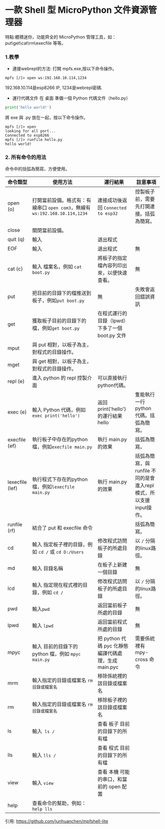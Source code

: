# 一款 Shell 型 MicroPython 文件資源管理器

特點:體積迷你，功能齊全的 MicroPython 管理工具，如：put\get\cat\rm\execfile 等等。

### 1.教學
* 連接webrepl的方法:
打開 mpfs.exe,按以下命令操作。

```
mpfs [/]> open ws:192.168.10.114,1234
```
192.168.10.114是esp8266 IP,
1234是webrepl密碼.

* 運行代碼文件
在 桌面 準備一個 Python 代碼文件（hello.py）

```python 
print('hello world!')
```
將 exe 與 .py 放在一起，按以下命令操作。
```
mpfs [/]> open
looking for all port...
Connected to esp8266
mpfs [/]> runfile hello.py
hello world!
```

### 2. 所有命令的用法

命令中的括弧為簡寫，方便使用。

| 命令類型     | 使用方法                                                     | 運行結果                                             | 註意事項                                                     |
| ------------ | ------------------------------------------------------------ | ---------------------------------------------------- | ------------------------------------------------------------ |
| open (o)      | 打開當前設備。格式有：有線串口 `open com3`，無線有 `ws:192.168.10.114,1234` | 連接成功後返回 `Connected to esp32`                  | 控製板子前，需要先打開連接。括弧為簡寫。                     |
| close        | 關閉當前設備。                                               |                                                      |                                                              |
| quit (q)         | 輸入                                                             | 退出程式                                                   |                                                              |
| EOF          | 輸入                                                         | 退出程式                                             | 無                                                           |
| cat (c)          | 輸入 檔案名，例如 `cat boot.py`                              | 將板子的指定檔內容列印出來，以便快速查看。                   | 無                                                           |
| put          | 把目前的目錄下的檔推送到板子，例如`put boot.py`              | 無                                                   | 失敗會返回錯誤資訊                                           |
| get          | 獲取板子目前的目錄下的檔，例如`get boot.py`                  | 在程式運行的目錄（lpwd）下多了一個 boot.py 文件              |                                                              |
| mput         | 與 put 相對，以板子為主，對程式的目錄操作。                  |                                                      |                                                              |
| mget         | 與 get 相對，以板子為主，對程式的目錄操作。                  |                                                      |                                                              |
| repl (e)      | 進入 python 的 repl 控製介面                                 | 可以直接執行python代碼。                             |                                                              |
| exec (e)     | 輸入 Python 代碼，例如`exec print('hello')`                  | 返回print('hello')的運行結果 hello                   | 隻能執行一行 python 代碼。括弧為簡寫。                        |
| execfile (ef) | 執行板子中存在的python檔，例如`execfile main.py`           | 執行 main.py 的效果                                  | 括弧為簡寫。                                              |
| lexecfile (lef) | 執行程式下存在的python檔，例如`lexecfile main.py`           | 執行 main.py 的效果                                  | 括弧為簡寫，與 runfile 不同的是會進入repl模式，所以支援input操作。                                              |
| runfile (rf)  | 結合了 put 和 execfile 命令                                  |                                                      | 括弧為簡寫。                                                 |
| cd           | 輸入 指定板子裡的目錄，例如 `cd /` 或  `cd D:/Users`                           | 修改程式訪問板子的所處目錄                           | 以 `/` 分隔的linux路徑。 |
| md           | 輸入 目錄名稱                                                | 在板子上新建一個目錄                                 | 無                                                           |
| lcd          | 輸入 指定現在程式裡的目錄，例如 `cd /`                       | 修改程式訪問板子的所處目錄                           | 以 `/` 分隔的linux路徑。 |
| pwd          | 輸入`pwd`                                                    | 返回當前板子所處的目錄                               | 無                                                           |
| lpwd         | 輸入 `lpwd`                                                  | 返回當前程式所處的目錄                               | 無                                                           |
| mpyc         | 輸入 目前的目錄下的 python 檔，例如 `mpyc main.py`           | 把 python 代碼 pyc 化靜態編譯代碼處理，生成 main.pyc | 需要係統裡有 mpy-cross 命令                                                            |
| mrm          | 輸入指定的目錄或檔案名 `rm 目錄或檔案名`                                     | 移除係統裡的該目錄或檔案名                                           |                                                              |
| rm           | 輸入指定的目錄或檔案名 `rm 目錄或檔案名`                                     | 移除板子裡的該目錄或檔案名                                           |                                                              |
| ls           | 輸入` ls /`                                                  | 查看 板子 目前的目錄下的所有檔                       |                                                              |
| lls          | 輸入 `lls /`                                                 | 查看 程式 目前的目錄下的所有檔                       |                                                              |
| view          | 輸入 `view`                                                 | 查看 本機 可能的串口，和當前的 open 配置                       |                                                              |
| help         | 查看命令的幫助，例如：`help lls`                             |                                                      |

引用: https://github.com/junhuanchen/mpfshell-lite
